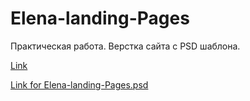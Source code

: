 # Elena-landing-Pages


Практическая работа. Верстка сайта с PSD шаблона.

[Link](https://ultimo2905.github.io/Elena-landing-Pages/)


 
[Link for Elena-landing-Pages.psd](https://github.com/Ultimo2905/Elena-landing-Pages/blob/master/elena-email-psd-theme.psd)
